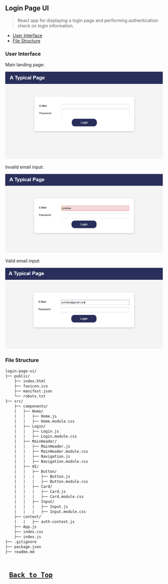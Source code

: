 ## Login Page UI
>React app for displaying a login page and performing authentication check on login information.

* [User Interface](#login-page-user-interface)
* [File Structure](#login-page-file-structure)

### <a name="login-page-user-interface">User Interface</a>

Main landing page:

![UI Image - 1](/assets/login-page-ui-assets/ui-1.png)

Invalid email input:

![UI Image - 2](/assets/login-page-ui-assets/ui-2.png)

Valid email input:

![UI Image - 3](/assets/login-page-ui-assets/ui-3.png)

### <a name="login-page-file-structure">File Structure</a>
```
login-page-ui/
├── public/
    ├── index.html
    ├── favicon.ico
    ├── manifest.json
    └── robots.txt
├── src/
    ├── components/
    |   ├── Home/
    |   |   ├── Home.js
    |   |   ├── Home.module.css
    |   ├── Login/
    |   |   ├── Login.js
    |   |   ├── Login.module.css
    |   ├── MainHeader/
    |   |   ├── MainHeader.js
    |   |   ├── MainHeader.module.css
    |   |   ├── Navigation.js
    |   |   ├── Navigation.module.css
    |   ├── UI/
    |   |   ├── Button/
    |   |   |   ├── Button.js
    |   |   |   ├── Button.module.css
    |   |   ├── Card/
    |   |   |   ├── Card.js
    |   |   |   ├── Card.module.css
    |   |   ├── Input/
    |   |   |   ├── Input.js
    |   |   |   ├── Input.module.css
    ├── context/
    |   |   ├── auth-context.js
    ├── App.js
    ├── index.css
    ├── index.js
├── .gitignore
├── package.json
├── readme.md
```

<kbd> <br> [Back to Top](#login-page-ui) <br> </kbd>
---
